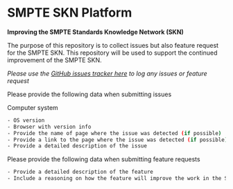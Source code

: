 # SMPTE SKN Platform

**Improving the SMPTE Standards Knowledge Network (SKN)**

The purpose of this repository is to collect issues but also feature request for the SMPTE SKN. This repository will be used to support the continued improvement of the SMPTE SKN.

*Please use the [GitHub issues tracker here](https://github.com/SMPTE/smpte-skn-platform/issues) to log any issues or feature request*

Please provide the following data when submitting issues

Computer system
```sh
- OS version
- Browser with version info
- Provide the name of page where the issue was detected (if possible)
- Provide a link to the page where the issue was detected (if possible)
- Provide a detailed description of the issue
```

Please provide the following data when submitting feature requests
```sh
- Provide a detailed description of the feature
- Include a reasoning on how the feature will improve the work in the SKN
```
